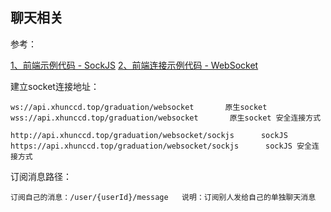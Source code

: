 
## 聊天相关

参考：

[1、前端示例代码 - SockJS](https://paste.ubuntu.com/p/wY9vQFdF4b/)
[2、前端连接示例代码 - WebSocket](https://paste.ubuntu.com/p/kSFW4kjtJp/)


建立socket连接地址：
    
    ws://api.xhunccd.top/graduation/websocket       原生socket
    wss://api.xhunccd.top/graduation/websocket       原生socket 安全连接方式
    
    http://api.xhunccd.top/graduation/websocket/sockjs      sockJS
    https://api.xhunccd.top/graduation/websocket/sockjs      sockJS 安全连接方式


订阅消息路径：

    订阅自己的消息：/user/{userId}/message   说明：订阅别人发给自己的单独聊天消息

